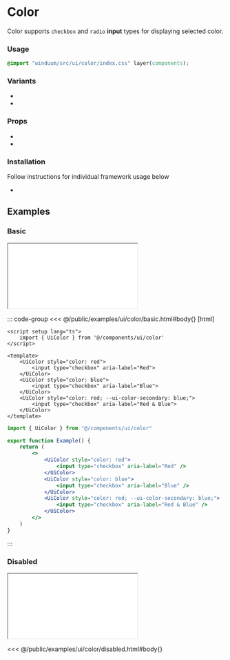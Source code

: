 # Color
Color supports `checkbox` and `radio` **input** types for displaying selected color.

<ViewSourceGh href="https://github.com/winduum/winduum/blob/main/src/ui/color" />

### Usage

```css
@import "winduum/src/ui/color/index.css" layer(components);
```

### Variants
* <LinkGh name="default" path="ui/color" />
* <LinkGh name="interactive" path="ui/color" />

### Props
* <LinkGh name="default-props" path="ui/color" />
* <LinkGh name="interactive-props" path="ui/color" />

### Installation
Follow instructions for individual framework usage below

* <LinkGh name="winduum" url="https://github.com/winduum/winduum/blob/main/src/ui/color" />

## Examples

### Basic

<iframe onload="this.style.visibility = 'visible';" src="/examples/ui/color/basic.html"></iframe>

::: code-group
<<< @/public/examples/ui/color/basic.html#body{} [html]
```vue
<script setup lang="ts">
    import { UiColor } from '@/components/ui/color'
</script>

<template>
    <UiColor style="color: red">
        <input type="checkbox" aria-label="Red">
    </UiColor>
    <UiColor style="color: blue">
        <input type="checkbox" aria-label="Blue">
    </UiColor>
    <UiColor style="color: red; --ui-color-secondary: blue;">
        <input type="checkbox" aria-label="Red & Blue">
    </UiColor>
</template>
```
```jsx
import { UiColor } from "@/components/ui/color"

export function Example() {
    return (
        <>
            <UiColor style="color: red">
                <input type="checkbox" aria-label="Red" />
            </UiColor>
            <UiColor style="color: blue">
                <input type="checkbox" aria-label="Blue" />
            </UiColor>
            <UiColor style="color: red; --ui-color-secondary: blue;">
                <input type="checkbox" aria-label="Red & Blue" />
            </UiColor>
        </>
    )
}
```
:::

### Disabled

<iframe onload="this.style.visibility = 'visible';" src="/examples/ui/color/disabled.html"></iframe>

<<< @/public/examples/ui/color/disabled.html#body{}

